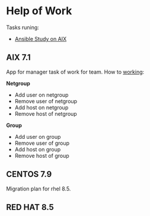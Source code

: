 # Help of Work

Tasks runing:

- [Ansible Study on AIX](https://developer.ibm.com/articles/ansible-iac-for-faster-deployment-on-aix/)

## AIX 7.1

App for manager task of work for team. How to [working]():

**Netgroup**
- Add user on netgroup
- Remove user of netgroup
- Add host on netgroup
- Remove host of netgroup

**Group**
- Add user on group
- Remove user of group
- Add host on group
- Remove host of group


## CENTOS 7.9

Migration plan for rhel 8.5.

## RED HAT 8.5




